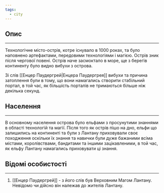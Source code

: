 ```yaml
---
tags:
  - city
---
```

## Опис
---
Технологічне місто-острів, котре існувало в 1000 роках, та було наповнено артефактами, передовими технологіями і магією. Острів зник після чергової повені. Острів наче засмоктало в море, ще з берегів континенту було видно вибухи з острова.  

Зі слів [[Енцер Паудергрей|Енцера Паудергрея]] вибухи та причина затоплення були в тому, що вони намагались створити стабільний портал, в той час, як більшість порталів не тримаються більше ніж декілька секунд.  

## Населення
---
В основному населення острова було ельфами з просунутими знаннями в області технологій та магії. Після того як острів пішо на дно, ельфи що залишились на континенті та були з Лантану приховували своє походження оскільки їх знання та навички були дуже бажаними всіма містами, королівствами, бандитами та іншими зацікавленими, в той час, як ельфу Лантану намагались приховувати ці знання.  

## Відомі особистості
---
1. [[Енцер Паудергрей]] - з його слів був Верховним Магом Лантану. Невідомо чи дійсно він належав до жителів Лантану.  